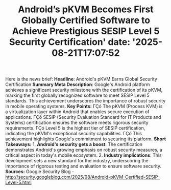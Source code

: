 ﻿---
title: "Android’s pKVM Becomes First Globally Certified Software to Achieve Prestigious SESIP Level 5 Security Certification'
date: '2025-08-21T17:07:52"
category: "Markets"
summary: ""
slug: "androids pkvm becomes first globally certified software to a"
source_urls:
  - "http://security.googleblog.com/2025/08/Android-pKVM-Certified-SESIP-Level-5.html"
seo:
  title: "Android’s pKVM Becomes First Globally Certified Software to Achieve Prestigious SESIP Level 5 Security Certification | Hash n Hedge'
  description: '"
  keywords: ["news", "markets", "brief"]
---
Here is the news brief:  **Headline**: Android's pKVM Earns Global Security Certification  **Summary Meta Description**: Google's Android platform achieves a significant security milestone with the certification of its pKVM, marking the first globally recognized software to meet SESIP Level 5 standards. This achievement underscores the importance of robust security in mobile operating systems.  **Key Points:**  ΓÇó The pKVM (Process KVM) is a virtualization layer within Android that enables secure execution of applications. ΓÇó SESIP (Security Evaluation Standard for IT Products and Systems) certification ensures the software meets rigorous security requirements. ΓÇó Level 5 is the highest tier of SESIP certification, indicating the pKVM's exceptional security capabilities. ΓÇó This achievement highlights Google's commitment to securing its platform.  **Short Takeaways:**  1. **Android's security gets a boost**: The certification demonstrates Android's growing emphasis on robust security measures, a critical aspect in today's mobile ecosystem. 2. **Industry implications**: This development sets a new standard for the industry, underscoring the importance of rigorous testing and evaluation to ensure software security.  **Sources:** Google Security Blog - http://security.googleblog.com/2025/08/Android-pKVM-Certified-SESIP-Level-5.html 
